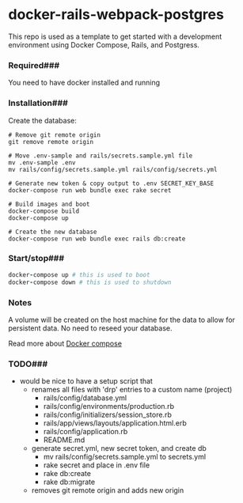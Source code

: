 # docker-rails-webpack-postgres

This repo is used as a template to get started with a development environment using Docker Compose, Rails, and Postgress. 



### Required###

You need to have docker installed and running



### Installation###

Create the database:

```shell
# Remove git remote origin
git remove remote origin

# Move .env-sample and rails/secrets.sample.yml file
mv .env-sample .env
mv rails/config/secrets.sample.yml rails/config/secrets.yml

# Generate new token & copy output to .env SECRET_KEY_BASE
docker-compose run web bundle exec rake secret

# Build images and boot
docker-compose build
docker-compose up

# Create the new database
docker-compose run web bundle exec rails db:create
```



### Start/stop###

```ruby
docker-compose up # this is used to boot
docker-compose down # this is used to shutdown
```



### Notes

A volume will be created on the host machine for the data to allow for persistent data. No need to reseed your database.

Read more about [Docker compose](https://docs.docker.com/compose/)



### TODO###

- would be nice to have a setup script that
  - renames all files with 'drp' entries to a custom name (project)
    - rails/config/database.yml
    - rails/config/environments/production.rb
    - rails/config/initializers/session_store.rb
    - rails/app/views/layouts/application.html.erb
    - rails/config/application.rb
    - README.md
  - generate secret.yml, new secret token, and create db
    - mv rails/config/secrets.sample.yml to secrets.yml
    - rake secret and place in .env file
    - rake db:create
    - rake db:migrate
  - removes git remote origin and adds new origin


